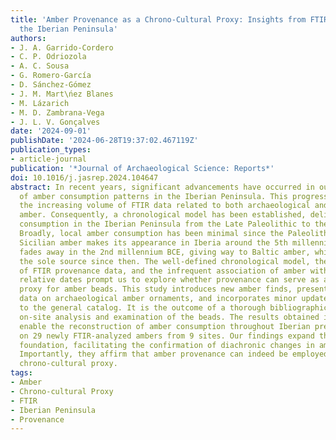 ```yaml
---
title: 'Amber Provenance as a Chrono-Cultural Proxy: Insights from FTIR Analysis in
  the Iberian Peninsula'
authors:
- J. A. Garrido-Cordero
- C. P. Odriozola
- A. C. Sousa
- G. Romero-García
- D. Sánchez-Gómez
- J. M. Mart\ńez Blanes
- M. Lázarich
- M. D. Zambrana-Vega
- J. L. V. Gonçalves
date: '2024-09-01'
publishDate: '2024-06-28T19:37:02.467119Z'
publication_types:
- article-journal
publication: '*Journal of Archaeological Science: Reports*'
doi: 10.1016/j.jasrep.2024.104647
abstract: In recent years, significant advancements have occurred in our comprehension
  of amber consumption patterns in the Iberian Peninsula. This progress stems from
  the increasing volume of FTIR data related to both archaeological and geological
  amber. Consequently, a chronological model has been established, delineating amber
  consumption in the Iberian Peninsula from the Late Paleolithic to the Iron Age.
  Broadly, local amber consumption has been minimal since the Paleolithic period.
  Sicilian amber makes its appearance in Iberia around the 5th millennium BCE and
  fades away in the 2nd millennium BCE, giving way to Baltic amber, which has remained
  the sole source since then. The well-defined chronological model, the abundance
  of FTIR provenance data, and the infrequent association of amber with absolute or
  relative dates prompt us to explore whether provenance can serve as a chrono-cultural
  proxy for amber beads. This study introduces new amber finds, presents fresh FTIR
  data on archaeological amber ornaments, and incorporates minor updates and bug fixes
  to the general catalog. It is the outcome of a thorough bibliographic review and
  on-site analysis and examination of the beads. The results obtained in this study
  enable the reconstruction of amber consumption throughout Iberian prehistory, drawing
  on 29 newly FTIR-analyzed ambers from 9 sites. Our findings expand the empirical
  foundation, facilitating the confirmation of diachronic changes in amber consumption.
  Importantly, they affirm that amber provenance can indeed be employed as a viable
  chrono-cultural proxy.
tags:
- Amber
- Chrono-cultural Proxy
- FTIR
- Iberian Peninsula
- Provenance
---
```

